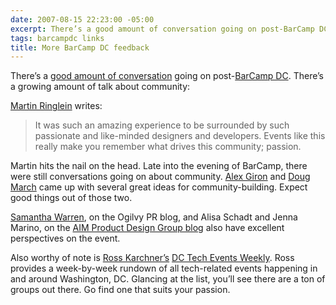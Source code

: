 ```yaml
---
date: 2007-08-15 22:23:00 -05:00
excerpt: There’s a good amount of conversation going on post-BarCamp DC.
tags: barcampdc links
title: More BarCamp DC feedback
---
```


There’s a [good amount of conversation](http://technorati.com/posts/tag/barcampdc) going on post-[BarCamp DC](http://barcampdc.org/). There’s a growing amount of talk about community:

[Martin Ringlein](http://blog.marylandmedia.com/2007/08/what-i-learned-at-barcampdc-2007/) writes:

> It was such an amazing experience to be surrounded by such passionate and like-minded designers and developers. Events like this really make you remember what drives this community; passion.

Martin hits the nail on the head. Late into the evening of BarCamp, there were still conversations going on about community. [Alex Giron](http://www.cssbeauty.com/) and [Doug March](http://www.doug-march.com/) came up with several great ideas for community-building. Expect good things out of those two.

[Samantha Warren](http://blog.ogilvypr.com/?p=233), on the Ogilvy PR blog, and Alisa Schadt and Jenna Marino, on the [AIM Product Design Group blog](http://design.aim.com/?p=318) also have excellent perspectives on the event.

Also worthy of note is [Ross Karchner’s](http://rossnotes.com/) [DC Tech Events Weekly](http://www.dctechevents.com/). Ross provides a week-by-week rundown of all tech-related events happening in and around Washington, DC. Glancing at the list, you’ll see there are a ton of groups out there. Go find one that suits your passion.